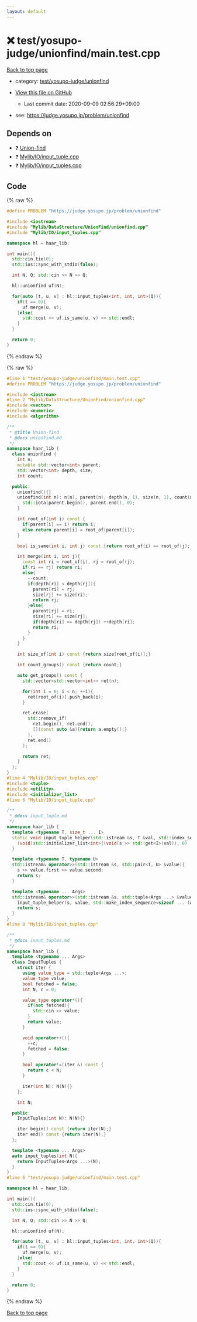 ```yaml
---
layout: default
---
```


<!-- mathjax config similar to math.stackexchange -->
<script type="text/javascript" async
  src="https://cdnjs.cloudflare.com/ajax/libs/mathjax/2.7.5/MathJax.js?config=TeX-MML-AM_CHTML">
</script>
<script type="text/x-mathjax-config">
  MathJax.Hub.Config({
    TeX: { equationNumbers: { autoNumber: "AMS" }},
    tex2jax: {
      inlineMath: [ ['$','$'] ],
      processEscapes: true
    },
    "HTML-CSS": { matchFontHeight: false },
    displayAlign: "left",
    displayIndent: "2em"
  });
</script>

<script type="text/javascript" src="https://cdnjs.cloudflare.com/ajax/libs/jquery/3.4.1/jquery.min.js"></script>
<script src="https://cdn.jsdelivr.net/npm/jquery-balloon-js@1.1.2/jquery.balloon.min.js" integrity="sha256-ZEYs9VrgAeNuPvs15E39OsyOJaIkXEEt10fzxJ20+2I=" crossorigin="anonymous"></script>
<script type="text/javascript" src="../../../../assets/js/copy-button.js"></script>
<link rel="stylesheet" href="../../../../assets/css/copy-button.css" />


# :x: test/yosupo-judge/unionfind/main.test.cpp

<a href="../../../../index.html">Back to top page</a>

* category: <a href="../../../../index.html#5aa16257c29c51dffa0b4e5427dcc272">test/yosupo-judge/unionfind</a>
* <a href="{{ site.github.repository_url }}/blob/master/test/yosupo-judge/unionfind/main.test.cpp">View this file on GitHub</a>
    - Last commit date: 2020-09-09 02:56:29+09:00


* see: <a href="https://judge.yosupo.jp/problem/unionfind">https://judge.yosupo.jp/problem/unionfind</a>


## Depends on

* :question: <a href="../../../../library/Mylib/DataStructure/UnionFind/unionfind.cpp.html">Union-find</a>
* :question: <a href="../../../../library/Mylib/IO/input_tuple.cpp.html">Mylib/IO/input_tuple.cpp</a>
* :question: <a href="../../../../library/Mylib/IO/input_tuples.cpp.html">Mylib/IO/input_tuples.cpp</a>


## Code

<a id="unbundled"></a>
{% raw %}
```cpp
#define PROBLEM "https://judge.yosupo.jp/problem/unionfind"

#include <iostream>
#include "Mylib/DataStructure/UnionFind/unionfind.cpp"
#include "Mylib/IO/input_tuples.cpp"

namespace hl = haar_lib;

int main(){
  std::cin.tie(0);
  std::ios::sync_with_stdio(false);

  int N, Q; std::cin >> N >> Q;

  hl::unionfind uf(N);

  for(auto [t, u, v] : hl::input_tuples<int, int, int>(Q)){
    if(t == 0){
      uf.merge(u, v);
    }else{
      std::cout << uf.is_same(u, v) << std::endl;
    }
  }

  return 0;
}

```
{% endraw %}

<a id="bundled"></a>
{% raw %}
```cpp
#line 1 "test/yosupo-judge/unionfind/main.test.cpp"
#define PROBLEM "https://judge.yosupo.jp/problem/unionfind"

#include <iostream>
#line 2 "Mylib/DataStructure/UnionFind/unionfind.cpp"
#include <vector>
#include <numeric>
#include <algorithm>

/**
 * @title Union-find
 * @docs unionfind.md
 */
namespace haar_lib {
  class unionfind {
    int n;
    mutable std::vector<int> parent;
    std::vector<int> depth, size;
    int count;

  public:
    unionfind(){}
    unionfind(int n): n(n), parent(n), depth(n, 1), size(n, 1), count(n){
      std::iota(parent.begin(), parent.end(), 0);
    }

    int root_of(int i) const {
      if(parent[i] == i) return i;
      else return parent[i] = root_of(parent[i]);
    }

    bool is_same(int i, int j) const {return root_of(i) == root_of(j);}

    int merge(int i, int j){
      const int ri = root_of(i), rj = root_of(j);
      if(ri == rj) return ri;
      else{
        --count;
        if(depth[ri] < depth[rj]){
          parent[ri] = rj;
          size[rj] += size[ri];
          return rj;
        }else{
          parent[rj] = ri;
          size[ri] += size[rj];
          if(depth[ri] == depth[rj]) ++depth[ri];
          return ri;
        }
      }
    }

    int size_of(int i) const {return size[root_of(i)];}

    int count_groups() const {return count;}

    auto get_groups() const {
      std::vector<std::vector<int>> ret(n);

      for(int i = 0; i < n; ++i){
        ret[root_of(i)].push_back(i);
      }

      ret.erase(
        std::remove_if(
          ret.begin(), ret.end(),
          [](const auto &a){return a.empty();}
        ),
        ret.end()
      );

      return ret;
    }
  };
}
#line 4 "Mylib/IO/input_tuples.cpp"
#include <tuple>
#include <utility>
#include <initializer_list>
#line 6 "Mylib/IO/input_tuple.cpp"

/**
 * @docs input_tuple.md
 */
namespace haar_lib {
  template <typename T, size_t ... I>
  static void input_tuple_helper(std::istream &s, T &val, std::index_sequence<I ...>){
    (void)std::initializer_list<int>{(void(s >> std::get<I>(val)), 0) ...};
  }

  template <typename T, typename U>
  std::istream& operator>>(std::istream &s, std::pair<T, U> &value){
    s >> value.first >> value.second;
    return s;
  }

  template <typename ... Args>
  std::istream& operator>>(std::istream &s, std::tuple<Args ...> &value){
    input_tuple_helper(s, value, std::make_index_sequence<sizeof ... (Args)>());
    return s;
  }
}
#line 8 "Mylib/IO/input_tuples.cpp"

/**
 * @docs input_tuples.md
 */
namespace haar_lib {
  template <typename ... Args>
  class InputTuples {
    struct iter {
      using value_type = std::tuple<Args ...>;
      value_type value;
      bool fetched = false;
      int N, c = 0;

      value_type operator*(){
        if(not fetched){
          std::cin >> value;
        }
        return value;
      }

      void operator++(){
        ++c;
        fetched = false;
      }

      bool operator!=(iter &) const {
        return c < N;
      }

      iter(int N): N(N){}
    };

    int N;

  public:
    InputTuples(int N): N(N){}

    iter begin() const {return iter(N);}
    iter end() const {return iter(N);}
  };

  template <typename ... Args>
  auto input_tuples(int N){
    return InputTuples<Args ...>(N);
  }
}
#line 6 "test/yosupo-judge/unionfind/main.test.cpp"

namespace hl = haar_lib;

int main(){
  std::cin.tie(0);
  std::ios::sync_with_stdio(false);

  int N, Q; std::cin >> N >> Q;

  hl::unionfind uf(N);

  for(auto [t, u, v] : hl::input_tuples<int, int, int>(Q)){
    if(t == 0){
      uf.merge(u, v);
    }else{
      std::cout << uf.is_same(u, v) << std::endl;
    }
  }

  return 0;
}

```
{% endraw %}

<a href="../../../../index.html">Back to top page</a>

